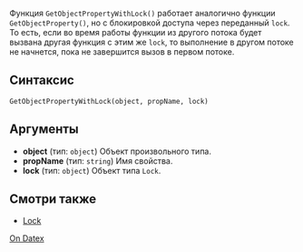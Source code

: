 Функция `GetObjectPropertyWithLock()` работает аналогично функции `GetObjectProperty()`, но с блокировкой доступа через переданный `lock`. То есть, если во время работы функции из другого потока будет вызвана другая функция с этим же `lock`, то выполнение в другом потоке не начнется, пока не завершится вызов в первом потоке.

## Синтаксис
``` GetObjectPropertyWithLock(object, propName, lock) ```

## Аргументы
- **object** (тип: `object`)
	Объект произвольного типа.
- **propName** (тип: `string`)
	Имя свойства.
- **lock** (тип: `object`)
	Объект типа `Lock`.
  
## Смотри также
- [Lock](http://docs.datex.ru/article.htm?id=5791375928854454961)

[On Datex](http://docs.datex.ru/article.htm?id=5791375928854454962)
